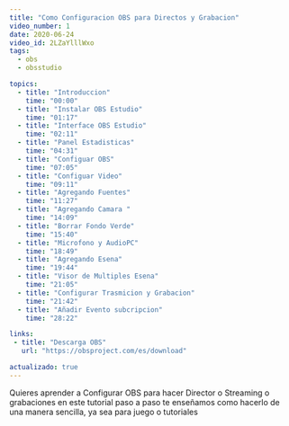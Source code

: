 ```yaml
---
title: "Como Configuracion OBS para Directos y Grabacion"
video_number: 1
date: 2020-06-24
video_id: 2LZaYlllWxo
tags:
  - obs
  - obsstudio

topics:
  - title: "Introduccion"
    time: "00:00"
  - title: "Instalar OBS Estudio"
    time: "01:17"
  - title: "Interface OBS Estudio"
    time: "02:11"
  - title: "Panel Estadisticas"
    time: "04:31"
  - title: "Configuar OBS"
    time: "07:05"
  - title: "Configuar Video"
    time: "09:11"
  - title: "Agregando Fuentes"
    time: "11:27"
  - title: "Agregando Camara "
    time: "14:09"
  - title: "Borrar Fondo Verde"
    time: "15:40"
  - title: "Microfono y AudioPC"
    time: "18:49"
  - title: "Agregando Esena"
    time: "19:44"
  - title: "Visor de Multiples Esena"
    time: "21:05"
  - title: "Configurar Trasmicion y Grabacion"
    time: "21:42"
  - title: "Añadir Evento subcripcion"
    time: "28:22"

links:
 - title: "Descarga OBS"
   url: "https://obsproject.com/es/download"

actualizado: true
---
```


Quieres aprender a Configurar OBS para hacer Director o Streaming o grabaciones en este tutorial paso a paso te enseñamos como hacerlo de una manera sencilla, ya sea para juego o tutoriales
